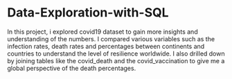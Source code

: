 # Data-Exploration-with-SQL
In this project, i explored covid19 dataset to gain more insights and understanding of the numbers.
I compared various variables such as the infection rates, death rates and percentages between continents and countries to understand the level of resilience worldwide.
I also drilled down by joining tables like the covid_death and the covid_vaccination to give me a global perspective of the death percentages.
